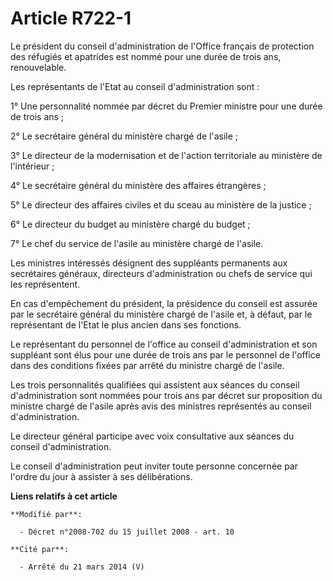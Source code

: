 # Article R722-1

Le président du conseil d'administration de l'Office français de protection des réfugiés et apatrides est nommé pour une
durée de trois ans, renouvelable.

Les représentants de l'Etat au conseil d'administration sont :

1° Une personnalité nommée par décret du Premier ministre pour une durée de trois ans ;

2° Le secrétaire général du ministère chargé de l'asile ; 

3° Le directeur de la modernisation et de l'action territoriale au ministère de l'intérieur ; 

4° Le secrétaire général du ministère des affaires étrangères ; 

5° Le directeur des affaires civiles et du sceau au ministère de la justice ;

6° Le directeur du budget au ministère chargé du budget ;

7° Le chef du service de l'asile au ministère chargé de l'asile. 

Les ministres intéressés désignent des suppléants permanents aux secrétaires généraux, directeurs d'administration ou chefs
de service qui les représentent.

En cas d'empêchement du président, la présidence du conseil est assurée par le secrétaire général du ministère chargé de
l'asile et, à défaut, par le représentant de l'Etat le plus ancien dans ses fonctions.

Le représentant du personnel de l'office au conseil d'administration et son suppléant sont élus pour une durée de trois ans
par le personnel de l'office dans des conditions fixées par arrêté du ministre chargé de l'asile.

Les trois personnalités qualifiées qui assistent aux séances du conseil d'administration sont nommées pour trois ans par
décret sur proposition du ministre chargé de l'asile après avis des ministres représentés au conseil d'administration.

Le directeur général participe avec voix consultative aux séances du conseil d'administration.

Le conseil d'administration peut inviter toute personne concernée par l'ordre du jour à assister à ses délibérations.

**Liens relatifs à cet article**

	**Modifié par**:

	  - Décret n°2008-702 du 15 juillet 2008 - art. 10

	**Cité par**:

	  - Arrêté du 21 mars 2014 (V)
